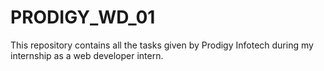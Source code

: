 # PRODIGY_WD_01
This repository contains all the tasks given by Prodigy Infotech during my internship as a web developer intern.
